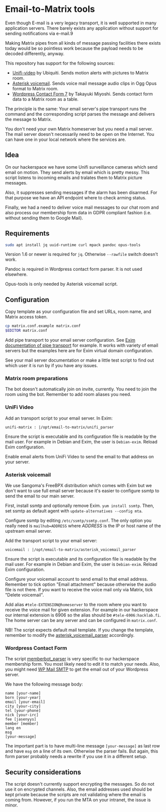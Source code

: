 # Email-to-Matrix tools

Even though E-mail is a very legacy transport, it is well supported in
many application servers. There barely exists any application without
support for sending notifications via e-mail.9

Making Matrix pipes from all kinds of message passing facilities there
exists today would be so pointless work because the payload needs to
be decoded differently, anyway.

This repository has support for the following sources:

* [Unifi-video](https://video.ui.com/) by Ubiquiti. Sends motion alerts with pictures to Matrix room.
* [Asterisk voicemail](https://wiki.asterisk.org/wiki/display/AST/Voicemail). Sends voice mail message audio clips in Ogg Opus format to Matrix room.
* [Wordpress Contact Form 7](https://en.wordpress.org/plugins/contact-form-7/) by Takayuki Miyoshi. Sends contact form data to a Matrix room as a table.

The principle is the same: Your email server's pipe transport runs the
command and the corresponding script parses the message and delivers
the message to Matrix.

You don't need your own Matrix homeserver but you need a mail
server. The mail server doesn't necessarily need to be open on the
Internet. You can have one in your local network where the services
are.

## Idea

On our hackerspace we have some Unifi surveillance cameras which send
email on motion. They send alerts by email which is pretty messy. This
script listens to incoming emails and tralates them to Matrix picture
messages.

Also, it suppresses sending messages if the alarm has been
disarmed. For that purpose we have an API endpoint where to check
arming status.

Finally, we had a need to deliver voice mail messages to our chat
room and also process our membership form data in GDPR compliant
fashion (i.e. without sending them to Google Mail).

## Requirements

```sh
sudo apt install jq uuid-runtime curl mpack pandoc opus-tools
```

Version 1.6 or newer is required for `jq`. Otherwise `--rawfile`
switch doesn't work.

Pandoc is required in Wordpress contact form parser. It is not used
elsewhere.

Opus-tools is only needed by Asterisk voicemail script.

## Configuration

Copy template as your configuration file and set URLs, room name, and
Matrix access token.

```sh
cp matrix.conf.example matrix.conf
$EDITOR matrix.conf
```

Add pipe transport to your email server configuration. See
[Exim documentation of pipe transport](https://www.exim.org/exim-html-current/doc/html/spec_html/ch-the_pipe_transport.html)
for example. It works with variety of email servers but the examples
here are for Exim virtual domain configuration.

See your mail server documentation or make a little test script to
find out which user it is run by if you have any issues.

### Matrix room preparations

The bot doesn't automatically join on invite, currently. You need to
join the room using the bot. Remember to add room aliases you need.

### UniFi Video

Add an transport script to your email server. In Exim:

```
unifi-matrix : |/opt/email-to-matrix/unifi_parser
```

Ensure the script is executable and its configuration file is readable
by the mail user. For example in Debian and Exim, the user is
`Debian-exim`. Reload Exim configuration.

Enable email alerts from UniFi Video to send the email to that address on your server.

### Asterisk voicemail

We use Sangoma's FreeBPX distribution which comes with Exim but we
don't want to use full email server because it's easier to configure
ssmtp to send the email to our main server.

First, install ssmtp and optionally remove Exim. `yum install
ssmtp`. Then, set ssmtp as default agent with `update-alternatives
--config mta`.

Configure ssmtp by editing `/etc/ssmtp/ssmtp.conf`. The only option
you really need is `mailhub=ADDRESS` where *ADDRESS* is the IP or host
name of the upstream email server.

Add the transport script to your email server:

```
voicemail : |/opt/email-to-matrix/asterisk_voicemail_parser
```

Ensure the script is executable and its configuration file is readable
by the mail user. For example in Debian and Exim, the user is
`Debian-exim`. Reload Exim configuration.

Configure your voicemail account to send email to that email
address. Remember to tick option "Email attachment" because otherwise
the audio file is not there. If you want to receive the voice mail
only via Matrix, tick "Delete voicemail".

Add alias `#tele-EXTENSION@homeserver` to the room where you want to
receive the voice mail for given extension. For example in our
hackerspace our internal extension is 6906 so the alias should be
`#tele-6906:hacklab.fi`. The home server can be any server and can be
configured in `matrix.conf`.

NB! The script expects default mail template. If you change the
template, remember to modify the
[asterisk_voicemail_parser](asterisk_voicemail_parser) accordingly.

### Wordpress Contact Form

The script [memberbot_parser](memberbot_parser) is very specific to
our hackerspace membership form. You most likely need to edit it to
match your needs. Also, you might need [WP Mail
SMTP](https://wordpress.org/plugins/wp-mail-smtp/) to get the email
out of your Wordpress server.

We have the following message body:

```
name [your-name]
born [your-year]
email [your-email]
city [your-city]
tel [your-phone]
nick [your-irc]
fee [jasenyys]
member [member]
lang en
msg
[your-message]
```

The important part is to have multi-line message `[your-message]` as
last row and have `msg` on a line of its own. Otherwise the parser
fails. But again, this form parser probably needs a rewrite if you use
it in a different setup.

## Security considerations

The script doesn't currently support encrypting the messages. So do
not use it on encrypted channels. Also, the email addresses used
should be kept private because the scripts are not validating where
the email is coming from. However, if you run the MTA on your
intranet, the issue is minor.
